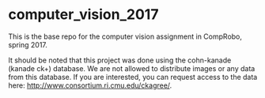 # computer_vision_2017
This is the base repo for the computer vision assignment in CompRobo, spring 2017.

It should be noted that this project was done using the cohn-kanade (kanade ck+) database. We are not allowed to distribute images or any data from this database. If you are interested, you can request access to the data here: http://www.consortium.ri.cmu.edu/ckagree/.
